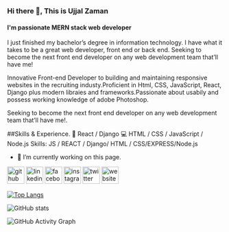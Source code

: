 ### Hi there 👋, This is Ujjal Zaman
#### I'm passionate MERN stack web developer
I just finished my bachelor’s degree in information technology. I have what it takes to be a great web developer, front end or back end. Seeking to become the next front end developer on any web development team that’ll have me!

Innovative Front-end Developer to building and maintaining responsive websites in the recruiting industy.Proficient in Html, CSS, JavaScript, React, Django plus modern libraies and frameworks.Passionate about usabily and possess working knowledge of adobe Photoshop.

Seeking to become the next front end developer on any web development team that’ll have me!.

##Skills & Experience.
📕 React / Django
💻 HTML / CSS / JavaScript / Node.js
Skills: JS / REACT / Django/ HTML / CSS/EXPRESS/Node.js

- 🔭 I’m currently working on this page. 


[<img src='https://cdn.jsdelivr.net/npm/simple-icons@3.0.1/icons/github.svg' alt='github' height='40'>](https://github.com/Ujjalzaman)  [<img src='https://cdn.jsdelivr.net/npm/simple-icons@3.0.1/icons/linkedin.svg' alt='linkedin' height='40'>](https://www.linkedin.com/in/www.linkedin.com/in/ujjal-zaman/)  [<img src='https://cdn.jsdelivr.net/npm/simple-icons@3.0.1/icons/facebook.svg' alt='facebook' height='40'>](https://www.facebook.com/https://web.facebook.com/ujjal.zaman)  [<img src='https://cdn.jsdelivr.net/npm/simple-icons@3.0.1/icons/instagram.svg' alt='instagram' height='40'>](https://www.instagram.com/https://www.instagram.com/ujjal_zaman//)  [<img src='https://cdn.jsdelivr.net/npm/simple-icons@3.0.1/icons/twitter.svg' alt='twitter' height='40'>](https://twitter.com/https://twitter.com/UjjalZaman)  [<img src='https://cdn.jsdelivr.net/npm/simple-icons@3.0.1/icons/icloud.svg' alt='website' height='40'>](http://ujjalzaman.com/)  

[![Top Langs](https://github-readme-stats.vercel.app/api/top-langs/?username=Ujjalzaman)](https://github.com/anuraghazra/github-readme-stats)

![GitHub stats](https://github-readme-stats.vercel.app/api?username=Ujjalzaman&show_icons=true&count_private=true)  

![GitHub Activity Graph](https://activity-graph.herokuapp.com/graph?username=Ujjalzaman)  
